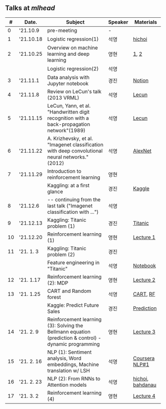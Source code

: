 ## Talks at *mlhead*

|#  |Date.     |Subject                       | Speaker | Materials
|---|----------|------------------------------|---------|-
|0  |'21.10.9  |pre-meeting                   |-
|1  |'21.10.18 |Logistic regression(1)        |석영|[hichoi](http://www.math.snu.ac.kr/~hichoi/machinelearning/lecturenotes/LogisticRegression.pdf)
|2  |'21.10.25 |Overview on machine learning and deep learning |영현|[1](https://machinelearningmastery.com/a-tour-of-machine-learning-algorithms/), [2](https://towardsdatascience.com/introduction-to-machine-learning-for-beginners-eed6024fdb08)
|   |          |Logistic regression(2)        |석영
|3  |'21.11.1  |Data analysis with Jupyter notebook |경진|[Notion](https://polyester-trip-9ae.notion.site/4e6f255990ca4d9b91e94741f29a93bf)
|4  |'21.11.8  |Review on LeCun's talk (2013 VRML)  |석영|[Lecun](https://www.di.ens.fr/willow/events/cvml2013/materials/slides/tuesday/lecun-20130723-vrml-01.pdf)
|5  |'21.11.15 |LeCun, Yann, et al. "Handwritten digit recognition with a back-propagation network"(1989)  |석영| [Lecun](https://proceedings.neurips.cc/paper/1989/file/53c3bce66e43be4f209556518c2fcb54-Paper.pdf)
|6  |'21.11.22 |A. Krizhevsky, et al. "Imagenet classification with deep convolutional neural networks."(2012)  |석영|[AlexNet](https://proceedings.neurips.cc/paper/2012/file/c399862d3b9d6b76c8436e924a68c45b-Paper.pdf)
|7  |'21.11.29 |Introduction to reinforcement learning |영현
|   |          |Kaggling: at a first glance   |경진|[Kaggle](https://www.kaggle.com/)
|8  |'21.12.6  | -- continuing from the last talk ("Imagenet classification with ...") |석영
|9  |'21.12.13 |Kaggling: Titanic problem (1) |경진|[Titanic](https://www.kaggle.com/c/titanic)
|10 |'21.12.20 |Reinforcement learning (1)    |영현|[Lecture 1](https://www.davidsilver.uk/wp-content/uploads/2020/03/intro_RL.pdf)
|11 |'21. 1. 3 |Kaggling: Titanic problem (2) |경진
|   |          |Feature engineering in "Titanic"|석영|[Notebook](https://www.kaggle.com/gunesevitan/titanic-advanced-feature-engineering-tutorial)
|12 |'21. 1.17 |Reinforcement learning (2): MDP    |영현|[Lecture 2](https://www.davidsilver.uk/wp-content/uploads/2020/03/MDP.pdf)
|13 |'21. 1.25 |CART and Random forest        |석영|[CART](http://www.math.snu.ac.kr/~hichoi/machinelearning/lecturenotes/CART.pdf), [RF](http://www.math.snu.ac.kr/~hichoi/machinelearning/lecturenotes/RandomForests.pdf)
|   |          |Kaggle: Predict Future Sales  |경진|[Prediction](https://www.kaggle.com/c/competitive-data-science-predict-future-sales)
|14 |'21. 2. 9 |Reinforcement learning (3): Solving the Bellmann equation (prediction & control) - dynamic programming |영현| [Lecture 3](https://www.davidsilver.uk/wp-content/uploads/2020/03/DP.pdf)
|15 |'21. 2. 16 |NLP (1): Sentiment analysis, Word embeddings, Machine translation w/ LSH |석영| [Coursera NLP#1](https://www.coursera.org/learn/classification-vector-spaces-in-nlp)
|16 |'21. 2. 23 |NLP (2): From RNNs to Attention models |석영| [hichoi](http://www.math.snu.ac.kr/~hichoi/machinelearning/lecturenotes/RNN.pdf), [bahdanau](https://arxiv.org/abs/1409.0473)
|17 |'21. 3. 2 |Reinforcement learning (4) |영현| [Lecture 4](https://www.davidsilver.uk/wp-content/uploads/2020/03/MC-TD.pdf)